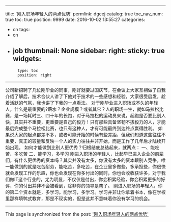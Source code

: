 
---
title: '刚入职场年轻人的两点优势'
permlink: dgcej
catalog: true
toc_nav_num: true
toc: true
position: 9999
date: 2016-10-02 13:55:27
categories:
- cn
tags:
- cn
- job
thumbnail: None
sidebar:
    right:
        sticky: true
widgets:
    -
        type: toc
        position: right
---


公司新招聘了几位刚毕业的同事，刚好就要过国庆节，在会议上大家互相做了自我介绍了解后，技术合伙人讲了下他对于技术的一些感想和经验，大家很受启发，趁着活跃的气氛，我也讲了下我的一点看法。
   对于刚毕业进入职场或不久的年轻人，什么是最重要的?薪水？企业规模？或者其它？人的职场一生，就如马拉松比赛，是一场耗时三、四十年的长跑，对于马拉松的运动员来说，起跑是否要比别人快，其实并不重要，更重要是自己的毅力！只有那些具备坚韧不拔毅力的人，才能最后完成整个马拉松比赛，也只有这种人，才有可能最终到达终点赢得胜利。
   如果说大家的起点都差不多，或者可能开始的时候有些差距，但我们知道这些往往不重要，真正的较量和反映一个人的实力往往并非开始，而是工作了几年后才陆续开始出现。
   如何才能做到比别人更优秀？归根结底总结起来，就两点：
    一、能吃苦、多吃苦 
    二、能学习，多学习
   刚进入职场的年轻人，比起早已进入企业的前辈们，有什么更优秀的资本吗？其实并没有太多，你没有太多的资本跟别人竞争，唯一能做到的就是吃苦耐劳，能吃苦，多吃苦，在企业里多做些，多承担些，你很快就会发现工作的乐趣，你也会发现在你多付出的同时，你也会收收获许多，对于我们做IT这个行业的，尤为明显，不仅仅是付出，你会积累经验，你会积累更多的好评，你的付出并非不会被看到，除非你的领导是瞎子。
   刚进入职场的年轻人，你的第二个资本就是，多学习。能学习，多学习。学习并非让你拿着书本，像在学校里那样填鸭式教育，那是不现实的，但是这并不意味着你没有学习的机会。

- - -

This page is synchronized from the post: ['刚入职场年轻人的两点优势'](https://steemit.com/@rivalhw/dgcej)

